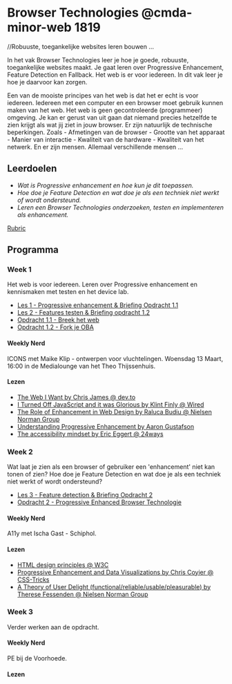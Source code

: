 # Browser Technologies @cmda-minor-web 1819
//Robuuste, toegankelijke websites leren bouwen …

In het vak Browser Technologies leer je hoe je goede, robuuste, toegankelijke websites maakt. Je gaat leren over Progressive Enhancement, Feature Detection en Fallback. Het web is er voor iedereen. In dit vak leer je hoe je daarvoor kan zorgen.

Een van de mooiste principes van het web is dat het er echt is voor iedereen. Iedereen met een computer en een browser moet gebruik kunnen maken van het web. Het web is geen gecontroleerde (programmeer) omgeving. Je kan er gerust van uit gaan dat niemand precies hetzelfde te zien krijgt als wat jij ziet in jouw browser. Er zijn natuurlijk de technische beperkingen. Zoals - Afmetingen van de browser - Grootte van het apparaat - Manier van interactie - Kwaliteit van de hardware - Kwaliteit van het netwerk. En er zijn mensen. Allemaal verschillende mensen ...

## Leerdoelen
- _Wat is Progressive enhancement en hoe kun je dit toepassen._
- _Hoe doe je Feature Detection en wat doe je als een techniek niet werkt of wordt ondersteund._
- _Leren een Browser Technologies onderzoeken, testen en implementeren als enhancement._

[Rubric](https://docs.google.com/spreadsheets/d/1X8XBbblGAcoij4zPcbjZ5FHcQMusn1hc0NvNkzP5qx4/edit?usp=sharing)

## Programma

### Week 1
Het web is voor iedereen. Leren over Progressive enhancement en kennismaken met testen en het device lab.
- [Les 1 - Progressive enhancement & Briefing Opdracht 1.1](https://docs.google.com/presentation/d/1j2N22palCDin_0jX89DItLj9kQy8YhwwuvcA_XnhjWQ/edit?usp=sharing)
- [Les 2 - Features testen & Briefing opdracht 1.2](https://docs.google.com/presentation/d/1wGrwgvMTiQbdwgUEFveMFQEfv0Dbe2DJEUgq45zPiN4/edit?usp=sharing)
- [Opdracht 1.1 - Breek het web](Opdracht1.1.md)
- [Opdracht 1.2 - Fork je OBA](Opdracht1.2.md)

#### Weekly Nerd
ICONS met Maike Klip - ontwerpen voor vluchtelingen. Woensdag 13 Maart, 16:00 in de Medialounge van het Theo Thijssenhuis.

#### Lezen
- [The Web I Want by Chris James @ dev.to](https://dev.to/quii/the-web-i-want-43o)
- [I Turned Off JavaScript and it was Glorious by Klint Finly @ Wired](https://www.wired.com/2015/11/i-turned-off-javascript-for-a-whole-week-and-it-was-glorious/)
- [The Role of Enhancement in Web Design by Raluca Budiu @ Nielsen Norman Group](https://www.nngroup.com/articles/enhancement/)
- [Understanding Progressive Enhancement by Aaron Gustafson](https://alistapart.com/article/understandingprogressiveenhancement)
- [The accessibility mindset by Eric Eggert @ 24ways](https://24ways.org/2015/the-accessibility-mindset/)


### Week 2
Wat laat je zien als een browser of gebruiker een 'enhancement' niet kan tonen of zien? Hoe doe je Feature Detection en wat doe je als een techniek niet werkt of wordt ondersteund?
- [Les 3 - Feature detection & Briefing Opdracht 2](https://docs.google.com/presentation/d/1P4_94qsrouGz57pXprREGGwHvJUta8YDPR_tR7sP_iE/edit?usp=sharing)
- [Opdracht 2 - Progressive Enhanced Browser Technologie](Opdracht2.md)

#### Weekly Nerd
A11y met Ischa Gast - Schiphol.

#### Lezen
- [HTML design principles @ W3C](https://principles.design/examples/html-design-principles)
- [Progressive Enhancement and Data Visualizations by Chris Coyier @ CSS-Tricks](https://css-tricks.com/progressive-enhancement-data-visualizations/)
- [A Theory of User Delight (functional/reliable/usable/pleasurable) by Therese Fessenden @ Nielsen Norman Group](https://www.nngroup.com/articles/theory-user-delight/)



### Week 3
Verder werken aan de opdracht.


#### Weekly Nerd
PE bij de Voorhoede.

#### Lezen
